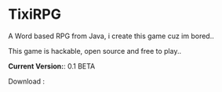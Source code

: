 # TixiRPG
A Word based RPG from Java, i create this game cuz im bored..

This game is hackable, open source and free to play..

**Current Version:**: 0.1 BETA

Download : 


